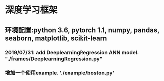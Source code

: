 # 深度学习框架

## 环境配置:python 3.6, pytorch 1.1, numpy, pandas, seaborn, matplotlib, scikit-learn

### 2019/07/31: add DeeplearningRegression ANN model. "./frames/DeeplearningRegression.py"    
### 增加一个使用example. './example/boston.py'